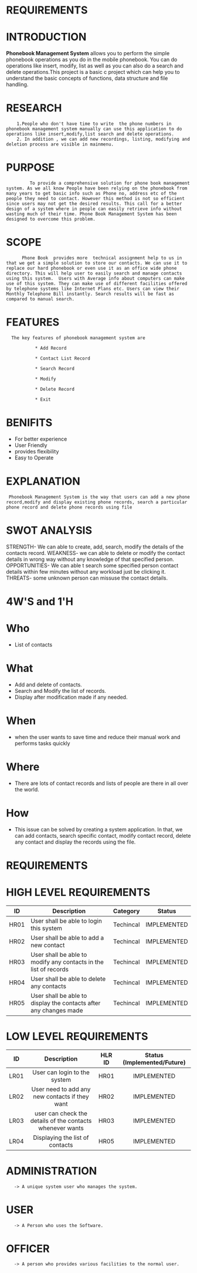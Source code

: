 # REQUIREMENTS
# INTRODUCTION
   **Phonebook Management System** allows you to perform the simple phonebook operations as you do in the mobile phonebook. You can do operations like insert, modify, list as well as you can also do a search and delete operations.This project is a basic c project which can help you to understand the basic concepts of functions, data structure and file handling.
   # RESEARCH
        1.People who don't have time to write  the phone numbers in phonebook management system manually can use this application to do operations like insert,modify,list search and delete operations.
        2. In addition , we can add new recordings, listing, modifying and deletion process are visible in mainmenu.
# PURPOSE
             To provide a comprehensive solution for phone book management system. As we all know People have been relying on the phonebook from many years to get basic info such as Phone no, address etc of the people they need to contact. However this method is not so efficient since users may not get the desired results. This call for a better design of a system where in people can easily retrieve info without wasting much of their time. Phone Book Management System has been designed to overcome this problem.
# SCOPE
          Phone Book  provides more  technical assignment help to us in that we get a simple solution to store our contacts. We can use it to replace our hard phonebook or even use it as an office wide phone directory. This will help user to easily search and manage contacts using this system.  Users with Average info about computers can make use of this system. They can make use of different facilities offered by telephone systems like Internet Plans etc. Users can view their Monthly Telephone Bill instantly. Search results will be fast as compared to manual search.
# FEATURES
      The key features of phonebook management system are
               
               * Add Record
              
               * Contact List Record
              
               * Search Record
              
               * Modify
              
               * Delete Record
              
               * Exit
 # BENIFITS
   * For better experience
   * User Friendly
   * provides flexibility
   * Easy to Operate
 # EXPLANATION  
     Phonebook Management System is the way that users can add a new phone record,modify and display existing phone records, search a particular phone record and delete phone records using file 
     
 # SWOT ANALYSIS
 STRENGTH- We can able to create, add, search, modify the details of the contacts record.
 WEAKNESS- we can able to delete or modify the contact details in wrong way without any knowledge of that specified person.
 OPPORTUNITIES- We can able t search some specified person contact details within few minutes without any workload just be clicking it.
 THREATS- some unknown person can missuse the contact details.
 
# 4W'S and 1'H
# Who
* List of contacts
# What 
* Add and delete of contacts.
* Search and Modify the list of records.
* Display after modification made if any needed. 
# When 
* when the user wants to save time and reduce their manual work and performs tasks quickly
# Where
* There are lots of contact records and lists of people are there in all over the world.
# How
* This issue can be solved by creating a system application. In that, we can add contacts, search specific contact, modify contact record, delete any contact and display the records using the file. 


# REQUIREMENTS
# HIGH LEVEL REQUIREMENTS
| ID   |              Description                               | Category  |	   Status       |
|------|--------------------------------------------------------|-----------|-----------------|
| HR01 |	User shall be able to login this system                | Techincal |  IMPLEMENTED    |
| HR02 |	User shall be able to add a new contact                | Techincal |  IMPLEMENTED    | 
| HR03 |	User shall be able to modify any contacts in the list of records |	Techincal |  IMPLEMENTED    |
| HR04 |	User shall be able to delete any contacts            |	Techincal |	 IMPLEMENTED    |
| HR05 |	User shall be able to display the contacts after any changes made         |	Techincal |  IMPLEMENTED    |

# LOW LEVEL REQUIREMENTS

| ID     |    	Description |	HLR ID	                             | Status (Implemented/Future) | 
| :---:  |          :---:          | :---: | :---: |
| LR01   | 	User can login to the system                                     |	HR01 |	IMPLEMENTED   |
| LR02   |	User need to add any  new contacts if they want                  |	HR02 |	IMPLEMENTED   |                      
| LR03   |	user can check the details of the contacts whenever wants        |  HR03 |	IMPLEMENTED   |
| LR04   | 	Displaying the list of contacts                                  |  HR05 |	IMPLEMENTED   |


# ADMINISTRATION
       -> A unique system user who manages the system.
# USER
       -> A Person who uses the Software.      
# OFFICER 
       -> A person who provides various facilities to the normal user. 
       
